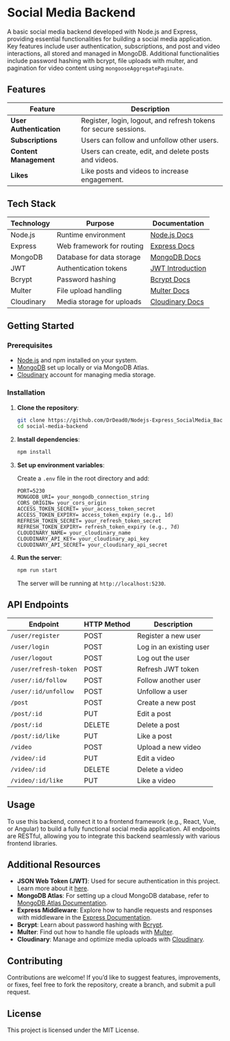 # Social Media Backend

A basic social media backend developed with Node.js and Express, providing essential functionalities for building a social media application. Key features include user authentication, subscriptions, and post and video interactions, all stored and managed in MongoDB. Additional functionalities include password hashing with bcrypt, file uploads with multer, and pagination for video content using `mongooseAggregatePaginate`.

## Features

| Feature               | Description                                                                 |
|-----------------------|-----------------------------------------------------------------------------|
| **User Authentication** | Register, login, logout, and refresh tokens for secure sessions.            |
| **Subscriptions**     | Users can follow and unfollow other users.                                  |
| **Content Management** | Users can create, edit, and delete posts and videos.                        |
| **Likes**             | Like posts and videos to increase engagement.                               |

## Tech Stack

| Technology | Purpose                  | Documentation                                              |
|------------|--------------------------|------------------------------------------------------------|
| Node.js    | Runtime environment      | [Node.js Docs](https://nodejs.org/en/docs/)                |
| Express    | Web framework for routing| [Express Docs](https://expressjs.com/)                     |
| MongoDB    | Database for data storage| [MongoDB Docs](https://www.mongodb.com/docs/)              |
| JWT        | Authentication tokens    | [JWT Introduction](https://jwt.io/introduction/)           |
| Bcrypt     | Password hashing         | [Bcrypt Docs](https://github.com/kelektiv/node.bcrypt.js) |
| Multer     | File upload handling     | [Multer Docs](https://www.npmjs.com/package/multer)       |
| Cloudinary | Media storage for uploads| [Cloudinary Docs](https://cloudinary.com/documentation)    |

## Getting Started

### Prerequisites

- [Node.js](https://nodejs.org/) and npm installed on your system.
- [MongoDB](https://www.mongodb.com/) set up locally or via MongoDB Atlas.
- [Cloudinary](https://cloudinary.com/) account for managing media storage.

### Installation

1. **Clone the repository**:
    ```bash
    git clone https://github.com/DrDead0/Nodejs-Express_SocialMedia_Backend.git
    cd social-media-backend
    ```

2. **Install dependencies**:
    ```bash
    npm install
    ```

3. **Set up environment variables**:

    Create a `.env` file in the root directory and add:
    ```
    PORT=5230
    MONGODB_URI= your_mongodb_connection_string
    CORS_ORIGIN= your_cors_origin
    ACCESS_TOKEN_SECRET= your_access_token_secret
    ACCESS_TOKEN_EXPIRY= access_token_expiry (e.g., 1d)
    REFRESH_TOKEN_SECRET= your_refresh_token_secret
    REFRESH_TOKEN_EXPIRY= refresh_token_expiry (e.g., 7d)
    CLOUDINARY_NAME= your_cloudinary_name
    CLOUDINARY_API_KEY= your_cloudinary_api_key
    CLOUDINARY_API_SECRET= your_cloudinary_api_secret
    ```

4. **Run the server**:
    ```bash
    npm run start
    ```
    The server will be running at `http://localhost:5230`.

## API Endpoints

| Endpoint              | HTTP Method | Description                        |
|-----------------------|-------------|------------------------------------|
| `/user/register`      | POST        | Register a new user                |
| `/user/login`         | POST        | Log in an existing user            |
| `/user/logout`        | POST        | Log out the user                   |
| `/user/refresh-token` | POST        | Refresh JWT token                  |
| `/user/:id/follow`    | POST        | Follow another user                |
| `/user/:id/unfollow`  | POST        | Unfollow a user                    |
| `/post`               | POST        | Create a new post                  |
| `/post/:id`           | PUT         | Edit a post                        |
| `/post/:id`           | DELETE      | Delete a post                      |
| `/post/:id/like`      | PUT         | Like a post                        |
| `/video`              | POST        | Upload a new video                 |
| `/video/:id`          | PUT         | Edit a video                       |
| `/video/:id`          | DELETE      | Delete a video                     |
| `/video/:id/like`     | PUT         | Like a video                       |

## Usage

To use this backend, connect it to a frontend framework (e.g., React, Vue, or Angular) to build a fully functional social media application. All endpoints are RESTful, allowing you to integrate this backend seamlessly with various frontend libraries.

## Additional Resources

- **JSON Web Token (JWT)**: Used for secure authentication in this project. Learn more about it [here](https://jwt.io/introduction/).
- **MongoDB Atlas**: For setting up a cloud MongoDB database, refer to [MongoDB Atlas Documentation](https://www.mongodb.com/docs/atlas/).
- **Express Middleware**: Explore how to handle requests and responses with middleware in the [Express Documentation](https://expressjs.com/en/guide/using-middleware.html).
- **Bcrypt**: Learn about password hashing with [Bcrypt](https://github.com/kelektiv/node.bcrypt.js).
- **Multer**: Find out how to handle file uploads with [Multer](https://www.npmjs.com/package/multer).
- **Cloudinary**: Manage and optimize media uploads with [Cloudinary](https://cloudinary.com/documentation).

## Contributing
Contributions are welcome! If you’d like to suggest features, improvements, or fixes, feel free to fork the repository, create a branch, and submit a pull request.

## License

This project is licensed under the MIT License.
